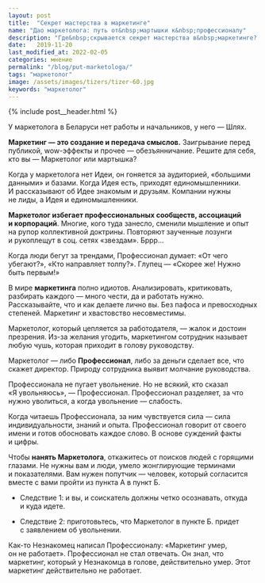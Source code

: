 ```yaml
---
layout: post
title:  "Секрет мастерства в маркетинге"
name: "Дао маркетолога: путь от&nbsp;мартышки к&nbsp;профессионалу"
description: "Где&nbsp;скрывается секрет мастерства в&nbsp;маркетинге? Чтобы найти его, не&nbsp;нужно следовать трендам и&nbsp;вращаться в&nbsp;профессиональных сообществах. Нужно прислушаться к&nbsp;себе, найти и&nbsp;твердо держаться своего пути."
date:   2019-11-20
last_modified_at: 2022-02-05
categories: мнение
permalink: "/blog/put-marketologa/"
tags: "маркетолог"
image: /assets/images/tizers/tizer-60.jpg
keywords: "маркетолог"
---
```


{% include post__header.html %}

<p>У&nbsp;маркетолога в&nbsp;Беларуси нет работы и&nbsp;начальников, у&nbsp;него&nbsp;— Шлях. </p>

 <p><strong>Маркетинг&nbsp;— это создание и&nbsp;передача смыслов.</strong> Заигрывание перед публикой, wow-эффекты и&nbsp;прочее&nbsp;— обезъянничание. Решите для себя, кто вы&nbsp;— Маркетолог или мартышка?  </p>
	
<p>Когда у&nbsp;маркетолога нет Идеи, он&nbsp;гоняется за&nbsp;аудиторией, «большими данными» и&nbsp;базами. Когда Идея есть, приходят единомышленники. И&nbsp;рассказывают об&nbsp;Идее знакомым и&nbsp;друзьям. Компании нужны не&nbsp;лиды, а&nbsp;Идея и&nbsp;единомышленники.  </p>

 <p><strong>Маркетолог избегает профессиональных сообществ, ассоциаций и&nbsp;корпораций</strong>. Многие, кого туда занесло, сменили мышление и&nbsp;опыт на&nbsp;рупор коллективной доктрины. Повторяют заученные лозунги и&nbsp;рукоплещут в&nbsp;соц. сетях «звездам». Бррр... </p>

 <p>Когда люди бегут за&nbsp;трендами, Профессионал думает: «От&nbsp;чего убегают?», «Кто направляет толпу?». Глупец&nbsp;— «Скорее&nbsp;же! Нужно быть первым!» </p>
 <p>В&nbsp;мире <b>маркетинга</b> полно идиотов. Анализировать, критиковать, разбирать каждого&nbsp;— много чести, да&nbsp;и&nbsp;работать нужно. Рассказывайте, что и&nbsp;как делаете лично&nbsp;вы. Без пафоса и&nbsp;превосходных степеней. Маркетинг и&nbsp;хвастовство несовместимы. 
</p>

<p> Маркетолог, который цепляется за&nbsp;работодателя,&nbsp;— жалок и&nbsp;достоин презрения. Из-за желания угодить, маркетингом сотрудник называет любую чушь, которая приходит в&nbsp;голову руководству.  </p>

 <p>Маркетолог&nbsp;— либо <b>Профессионал</b>, либо за&nbsp;деньги сделает все, что скажет директор. Природу сотрудника выявит молчание руководства.  </p>
 <p>Профессионала не&nbsp;пугает увольнение. Но&nbsp;не&nbsp;всякий, кто сказал «Я&nbsp;увольняюсь»,&nbsp;— Профессионал. Профессионал разделяет, за&nbsp;что нужно уволиться, а&nbsp;когда увольнение&nbsp;— слабость.  </p>

<p>Когда читаешь Профессионала, за&nbsp;ним чувствуется сила&nbsp;— сила индивидуальности, знаний и&nbsp;опыта. Профессионал говорит от&nbsp;своего имени и&nbsp;готов обосновать каждое слово. В&nbsp;основе суждений факты и&nbsp;цифры. </p>
 <p>Чтобы <b>нанять Маркетолога</b>, откажитесь от&nbsp;поисков людей с&nbsp;горящими глазами. Не&nbsp;нужны вам и&nbsp;люди, умело жонглирующие терминами и&nbsp;показателями. Вам нужен попутчик&nbsp;— человек, который согласится вместе с&nbsp;вами пройти из&nbsp;пункта&nbsp;А в&nbsp;пункт Б. </p>
<ul class="additive-spacing">
 <li class="list-li"><p class="italic">Следствие&nbsp;1: и&nbsp;вы, и&nbsp;соискатель должны четко осознавать, откуда и&nbsp;куда идете.</p> </li>
 <li class="list-li"><p class="italic">Следствие&nbsp;2: приготовьтесь, что Маркетолог в&nbsp;пункте&nbsp;Б. придет с&nbsp;заявлением об&nbsp;увольнении. </p></li>
</ul>
 
 <p>Как-то Незнакомец написал Профессионалу: «Маркетинг умер, он&nbsp;не&nbsp;работает». Профессионал не&nbsp;стал отвечать. Он&nbsp;знал, что маркетинг, который у&nbsp;Незнакомца в&nbsp;голове, действительно умер. Этот маркетинг действительно не&nbsp;работает. 
</p>

